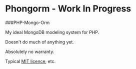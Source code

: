 Phongorm - Work In Progress
============================
###PHP-Mongo-Orm

My ideal MongoDB modeling system for PHP.

Doesn't do much of anything yet.

Absolutely no warranty.

Typical [MIT licence](http://opensource.org/licenses/MIT), etc.
